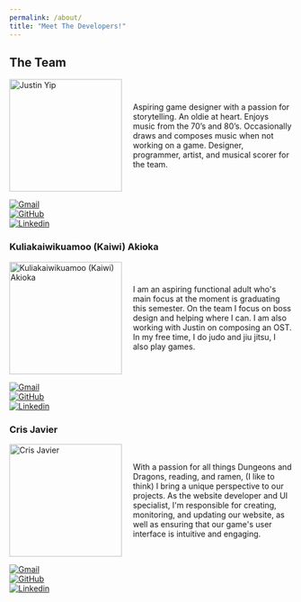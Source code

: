 ```yaml
---
permalink: /about/
title: "Meet The Developers!"
---
```


## The Team


<div style="display: flex; align-items: center;">
  <img src="/AnswerForTheDust/assets/images/justin.jpg" alt="Justin Yip" style="width: 200px; height: auto; margin-right: 20px;">
  <p style="flex-grow: 1;">Aspiring game designer with a passion for storytelling. An oldie at heart. Enjoys music from the 70’s and 80’s. Occasionally draws and composes music when not working on a game. Designer, programmer, artist, and musical scorer for the team.</p>
</div>

[![Gmail](https://img.shields.io/badge/Gmail-D14836?style=for-the-badge&logo=gmail&logoColor=white)](jyip808@hawaii.edu)
<br>
[![GitHub](https://badgen.net/badge/icon/github?icon=github&label)](https://jyip808.github.io/)
<br>
[![Linkedin](https://img.shields.io/badge/LinkedIn-0077B5?style=for-the-badge&logo=linkedin&logoColor=white)](https://www.linkedin.com/in/justin-yip-bb305421b?original_referer=)

### Kuliakaiwikuamoo (Kaiwi) Akioka

<div style="display: flex; align-items: center;">
  <img src="/AnswerForTheDust/assets/images/kaiwi.jpg" alt="Kuliakaiwikuamoo (Kaiwi) Akioka" style="width: 200px; height: auto; margin-right: 20px;">
  <p style="flex-grow: 1;">I am an aspiring functional adult who's main focus at the moment is graduating this semester. On the team I focus on boss design and helping where I can. I am also working with Justin on composing an OST. In my free time, I do judo and jiu jitsu, I also play games.</p>
</div>

[![Gmail](https://img.shields.io/badge/Gmail-D14836?style=for-the-badge&logo=gmail&logoColor=white)](kakioka@hawaii.edu)
<br>
[![GitHub](https://badgen.net/badge/icon/github?icon=github&label)](https://kakioka.github.io/)
<br>
[![Linkedin](https://img.shields.io/badge/LinkedIn-0077B5?style=for-the-badge&logo=linkedin&logoColor=white)](https://www.linkedin.com/in/changeme/)

### Cris Javier

<div style="display: flex; align-items: center;">
  <img src="/AnswerForTheDust/assets/images/crisj.jpg" alt="Cris Javier" style="width: 200px; height: auto; margin-right: 20px;">
  <p style="flex-grow: 1;">With a passion for all things Dungeons and Dragons, reading, and ramen, (I like to think) I bring a unique perspective to our projects. As the website developer and UI specialist, I'm responsible for creating, monitoring, and updating our website, as well as ensuring that our game's user interface is intuitive and engaging.</p>
</div>

[![Gmail](https://img.shields.io/badge/Gmail-D14836?style=for-the-badge&logo=gmail&logoColor=white)](crisj@hawaii.edu)
<br>
[![GitHub](https://badgen.net/badge/icon/github?icon=github&label)](https://crisjavier.github.io)
<br>
[![Linkedin](https://img.shields.io/badge/LinkedIn-0077B5?style=for-the-badge&logo=linkedin&logoColor=white)](https://www.linkedin.com/in/crisj?original_referer=)

